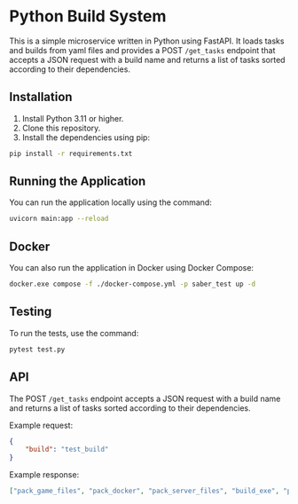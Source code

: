 # Python Build System

This is a simple microservice written in Python using FastAPI. It loads tasks and builds from yaml files and provides a POST `/get_tasks` endpoint that accepts a JSON request with a build name and returns a list of tasks sorted according to their dependencies.

## Installation

1. Install Python 3.11 or higher.
2. Clone this repository.
3. Install the dependencies using pip:

```bash
pip install -r requirements.txt
```

## Running the Application

You can run the application locally using the command:

```bash
uvicorn main:app --reload
```

## Docker

You can also run the application in Docker using Docker Compose:

```bash
docker.exe compose -f ./docker-compose.yml -p saber_test up -d
```

## Testing

To run the tests, use the command:

```bash
pytest test.py
```

## API

The POST `/get_tasks` endpoint accepts a JSON request with a build name and returns a list of tasks sorted according to their dependencies.

Example request:

```json
{
    "build": "test_build"
}
```

Example response:

```json
["pack_game_files", "pack_docker", "pack_server_files", "build_exe", "pack_in_zip"]
```
